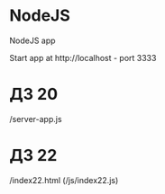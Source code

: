 # NodeJS
NodeJS app

Start app at http://localhost - port 3333

# ДЗ 20
/server-app.js

# ДЗ 22
/index22.html (/js/index22.js)
